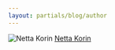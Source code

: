 ```yaml
---
layout: partials/blog/author
---
```


![Netta Korin](//assets/img/team/members/small/NettaKorin.jpg)
[Netta Korin]( "link")
